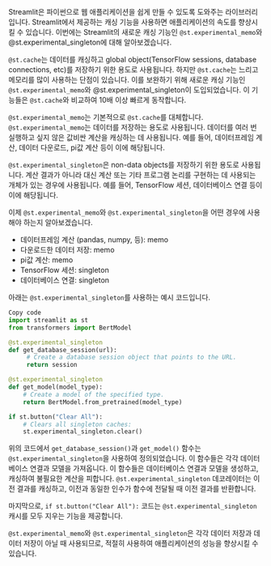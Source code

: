 Streamlit은 파이썬으로 웹 애플리케이션을 쉽게 만들 수 있도록 도와주는 라이브러리입니다. Streamlit에서 제공하는 캐싱 기능을 사용하면 애플리케이션의 속도를 향상시킬 수 있습니다. 이번에는 Streamlit의 새로운 캐싱 기능인 `@st.experimental_memo`와 @st.experimental_singleton에 대해 알아보겠습니다.

`@st.cache`는 데이터를 캐싱하고 global object(TensorFlow sessions, database connections, etc)를 저장하기 위한 용도로 사용됩니다. 하지만 `@st.cache`는 느리고 메모리를 많이 사용하는 단점이 있습니다. 이를 보완하기 위해 새로운 캐싱 기능인 `@st.experimental_memo`와 @st.experimental_singleton이 도입되었습니다. 이 기능들은 `@st.cache`와 비교하여 10배 이상 빠르게 동작합니다.

`@st.experimental_memo`는 기본적으로 `@st.cache`를 대체합니다. `@st.experimental_memo`는 데이터를 저장하는 용도로 사용됩니다. 데이터를 여러 번 실행하고 싶지 않은 값비싼 계산을 캐싱하는 데 사용됩니다. 예를 들어, 데이터프레임 계산, 데이터 다운로드, pi값 계산 등이 이에 해당됩니다.

`@st.experimental_singleton`은 non-data objects를 저장하기 위한 용도로 사용됩니다. 계산 결과가 아니라 대신 계산 또는 기타 프로그램 논리를 구현하는 데 사용되는 개체가 있는 경우에 사용됩니다. 예를 들어, TensorFlow 세션, 데이터베이스 연결 등이 이에 해당됩니다.

이제 `@st.experimental_memo`와 `@st.experimental_singleton`을 어떤 경우에 사용해야 하는지 알아보겠습니다.

- 데이터프레임 계산 (pandas, numpy, 등): memo
- 다운로드한 데이터 저장: memo
- pi값 계산: memo
- TensorFlow 세션: singleton
- 데이터베이스 연결: singleton


아래는 `@st.experimental_singleton`를 사용하는 예시 코드입니다.



```python
Copy code
import streamlit as st
from transformers import BertModel

@st.experimental_singleton
def get_database_session(url):
     # Create a database session object that points to the URL.
     return session

@st.experimental_singleton
def get_model(model_type):
    # Create a model of the specified type.
    return BertModel.from_pretrained(model_type)

if st.button("Clear All"):
    # Clears all singleton caches:
    st.experimental_singleton.clear()

```



위의 코드에서 `get_database_session()`과 `get_model()` 함수는 `@st.experimental_singleton`을 사용하여 정의되었습니다. 이 함수들은 각각 데이터 베이스 연결과 모델을 가져옵니다. 이 함수들은 데이터베이스 연결과 모델을 생성하고, 캐싱하여 불필요한 계산을 피합니다. `@st.experimental_singleton` 데코레이터는 이전 결과를 캐싱하고, 이전과 동일한 인수가 함수에 전달될 때 이전 결과를 반환합니다.

마지막으로, `if st.button("Clear All"):` 코드는 `@st.experimental_singleton` 캐시를 모두 지우는 기능을 제공합니다.

`@st.experimental_memo`와 `@st.experimental_singleton`은 각각 데이터 저장과 데이터 저장이 아닐 때 사용되므로, 적절히 사용하여 애플리케이션의 성능을 향상시킬 수 있습니다.
